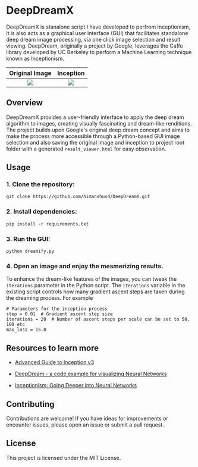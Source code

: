 # DeepDreamX

DeepDreamX is stanalone script I have developed to perfrom Inceptionism, it is also acts as a graphical user interface (GUI) that facilitates standalone deep dream image processing, via one click image selection and result viewing. DeepDream, originally a project by Google, leverages the Caffe library developed by UC Berkeley to perform a Machine Learning technique known as Inceptionism.

Original Image             |  Inception
:-------------------------:|:-------------------------:
![](https://raw.githubusercontent.com/himanshuxd/DeepDreamX/master/parallax.jpg)  |  ![](https://raw.githubusercontent.com/himanshuxd/DeepDreamX/master/parallax_dream.png)

## Overview
DeepDreamX provides a user-friendly interface to apply the deep dream algorithm to images, creating visually fascinating and dream-like renditions. The project builds upon Google's original deep dream concept and aims to make the process more accessible through a Python-based GUI image selection and also saving the original image and inception to project root folder with a generated `result_viewer.html` for easy observation.

## Usage
### 1. Clone the repository:

`git clone https://github.com/himanshuxd/DeepDreamX.git`

### 2. Install dependencies:

`pip install -r requirements.txt`

### 3. Run the GUI:

`python dreamify.py`

### 4. Open an image and enjoy the mesmerizing results.
To enhance the dream-like features of the images, you can tweak the `iterations` parameter in the Python script. The `iterations` variable in the existing script controls how many gradient ascent steps are taken during the dreaming process. For example

    # Parameters for the inception process
    step = 0.01  # Gradient ascent step size
    iterations = 20  # Number of ascent steps per scale can be set to 50, 100 etc
    max_loss = 15.0


## Resources to learn more

- [Advanced Guide to Inception v3](https://cloud.google.com/tpu/docs/inception-v3-advanced)

- [DeepDream - a code example for visualizing Neural Networks](https://ai.googleblog.com/2015/07/deepdream-code-example-for-visualizing.html)

- [Inceptionism: Going Deeper into Neural Networks](https://ai.googleblog.com/2015/06/inceptionism-going-deeper-into-neural.html)


## Contributing
Contributions are welcome! If you have ideas for improvements or encounter issues, please open an issue or submit a pull request.

## License
This project is licensed under the MIT License.
